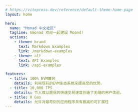 ```yaml
---
# https://vitepress.dev/reference/default-theme-home-page
layout: home

hero:
  name: "Monad 中文社区"
  tagline: Gmonad 欢迎一起建设 Moand!	
  actions:
    - theme: brand
      text: Markdown Examples
      link: /markdown-examples
    - theme: alt
      text: API Examples
      link: /api-examples

features:
  - title: 100% EVM兼容
    details: 利用现有的EVM生态系统来提高您的优势。
  - title: 10,000 TPS
    details: 令人难以置信的快速交易速度创造了无缝的用户体验。
  - title: 0 Gas
    details: 允许对最苛刻的应用程序具有极高的可扩展性
---
```



